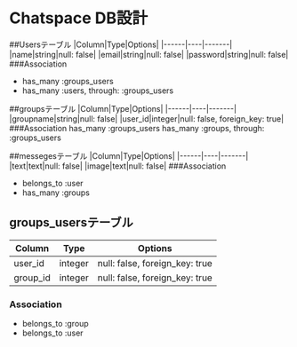 # Chatspace DB設計
##Usersテーブル
|Column|Type|Options|
|------|----|-------|
|name|string|null: false|
|email|string|null: false|
|password|string|null: false|
###Association
- has_many :groups_users
- has_many  :users,  through:  :groups_users


##groupsテーブル
|Column|Type|Options|
|------|----|-------|
|groupname|string|null: false|
|user_id|integer|null: false, foreign_key: true|
###Association
has_many :groups_users
has_many :groups, through: :groups_users


##messegesテーブル
|Column|Type|Options|
|------|----|-------|
|text|text|null: false|
|image|text|null: false|
###Association
- belongs_to :user
- has_many :groups


## groups_usersテーブル
|Column|Type|Options|
|------|----|-------|
|user_id|integer|null: false, foreign_key: true|
|group_id|integer|null: false, foreign_key: true|
### Association
- belongs_to :group
- belongs_to :user
